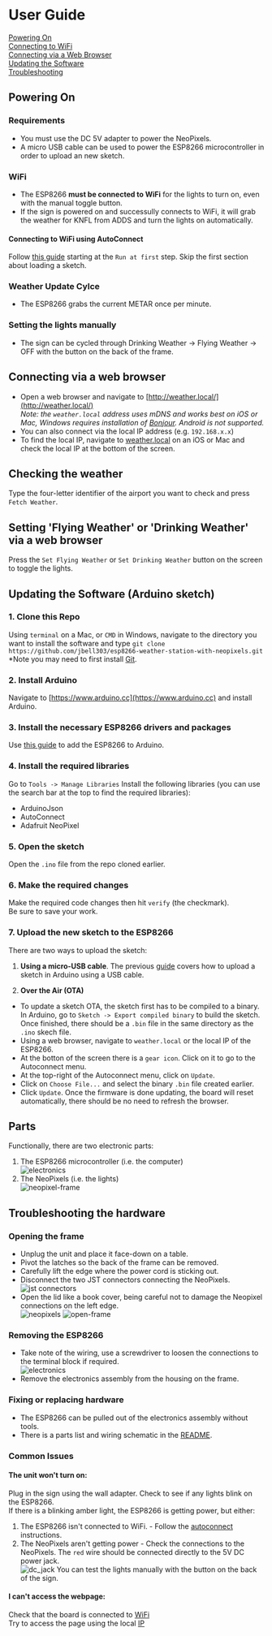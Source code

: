# User Guide
[Powering On](#Powering-On)  
[Connecting to WiFi](#Connecting-to-WiFi-using-AutoConnect)  
[Connecting via a Web Browser](#Connecting-via-a-web-browser)  
[Updating the Software](#Updating-the-Software-(Arduino-sketch))  
[Troubleshooting](#Troubleshooting-the-hardware)  


## Powering On
### Requirements
* You must use the DC 5V adapter to power the NeoPixels.  
* A micro USB cable can be used to power the ESP8266 microcontroller in order to upload an new sketch.

### WiFi
* The ESP8266 **must be connected to WiFi** for the lights to turn on, even with the manual toggle button.
* If the sign is powered on and successully connects to WiFi, it will grab the weather for KNFL from ADDS and turn the lights on automatically.

#### Connecting to WiFi using AutoConnect
Follow [this guide](https://hieromon.github.io/AutoConnect/gettingstarted.html) starting at the `Run at first` step. Skip the first section about loading a sketch.

### Weather Update Cylce 
* The ESP8266 grabs the current METAR once per minute.

### Setting the lights manually
* The sign can be cycled through Drinking Weather -> Flying Weather -> OFF with the button on the back of the frame.

## Connecting via a web browser
* Open a web browser and navigate to [http://weather.local/](http://weather.local/)  
*Note: the `weather.local` address uses mDNS and works best on iOS or Mac, Windows requires installation of [Bonjour](https://support.apple.com/kb/DL999?viewlocale=en_US&locale=en_US). Android is not supported.*  
* You can also connect via the local IP address (e.g. `192.168.x.x`)  
* To find the local IP, navigate to [weather.local](http://weather.local/) on an iOS or Mac and check the local IP at the bottom of the screen.  

## Checking the weather
Type the four-letter identifier of the airport you want to check and press `Fetch Weather`.  

## Setting 'Flying Weather' or 'Drinking Weather' via a web browser
Press the `Set Flying Weather` or `Set Drinking Weather` button on the screen to toggle the lights.

## Updating the Software (Arduino sketch)
### 1. Clone this Repo
Using  `terminal` on a Mac, or `CMD` in Windows, navigate to the directory you want to install the software and type `git clone https://github.com/jbell303/esp8266-weather-station-with-neopixels.git`
*Note you may need to first install [Git](https://git-scm.com/).

### 2. Install Arduino 
Navigate to [https://www.arduino.cc](https://www.arduino.cc) and install Arduino.

### 3. Install the necessary ESP8266 drivers and packages
Use [this guide](https://learn.adafruit.com/adafruit-io-basics-esp8266-arduino/using-arduino-ide) to add the ESP8266 to Arduino.

### 4. Install the required libraries
Go to `Tools -> Manage Libraries`
Install the following libraries (you can use the search bar at the top to find the required libraries):
* ArduinoJson
* AutoConnect
* Adafruit NeoPixel

### 5. Open the sketch
Open the `.ino` file from the repo cloned earlier.

### 6. Make the required changes
Make the required code changes then hit `verify` (the checkmark).  
Be sure to save your work.

### 7. Upload the new sketch to the ESP8266
There are two ways to upload the sketch:  
1. **Using a micro-USB cable**. The previous [guide](https://learn.adafruit.com/adafruit-io-basics-esp8266-arduino/using-arduino-ide) covers how to upload a sketch in Arduino using a USB cable.

2. **Over the Air (OTA)** 
* To update a sketch OTA, the sketch first has to be compiled to a binary. In Arduino, go to `Sketch -> Export compiled binary` to build the sketch. Once finished, there should be a `.bin` file in the same directory as the `.ino` skech file.
* Using a web browser, navigate to `weather.local` or the local IP of the ESP8266.
* At the botton of the screen there is a `gear icon`. Click on it to go to the Autoconnect menu.
* At the top-right of the Autoconnect menu, click on `Update`.
* Click on `Choose File...` and select the binary `.bin` file created earlier.
* Click `Update`. Once the firmware is done updating, the board will reset automatically, there should be no need to refresh the browser.

## Parts
Functionally, there are two electronic parts:  
1. The ESP8266 microcontroller (i.e. the computer)  
![electronics](https://github.com/jbell303/esp8266-weather-station-with-neopixels/blob/master/media/electronics.png)
2. The NeoPixels (i.e. the lights)  
![neopixel-frame](https://github.com/jbell303/esp8266-weather-station-with-neopixels/blob/master/media/frame_open.png)

## Troubleshooting the hardware
### Opening the frame
* Unplug the unit and place it face-down on a table.
* Pivot the latches so the back of the frame can be removed.
* Carefully lift the edge where the power cord is sticking out.
* Disconnect the two JST connectors connecting the NeoPixels.  
![jst connectors](https://github.com/jbell303/esp8266-weather-station-with-neopixels/blob/master/media/jst.png)
* Open the lid like a book cover, being careful not to damage the Neopixel connections on the left edge.  
![neopixels](https://github.com/jbell303/esp8266-weather-station-with-neopixels/blob/master/media/neopixel.png)
![open-frame](https://github.com/jbell303/esp8266-weather-station-with-neopixels/blob/master/media/frame_open.png)


### Removing the ESP8266
* Take note of the wiring, use a screwdriver to loosen the connections to the terminal block if required.  
![electronics](https://github.com/jbell303/esp8266-weather-station-with-neopixels/blob/master/media/electronics.png)
* Remove the electronics assembly from the housing on the frame.

### Fixing or replacing hardware
* The ESP8266 can be pulled out of the electronics assembly without tools.
* There is a parts list and wiring schematic in the [README](https://github.com/jbell303/esp8266-weather-station-with-neopixels/blob/master/README.md).

### Common Issues
#### The unit won't turn on: 
Plug in the sign using the wall adapter. Check to see if any lights blink on the ESP8266.  
If there is a blinking amber light, the ESP8266 is getting power, but either:
1. The ESP8266 isn't connected to WiFi. - Follow the [autoconnect](#Connecting-to-WiFi-using-AutoConnect) instructions.
2. The NeoPixels aren't getting power - Check the connections to the NeoPixels. The `red` wire should be connected directly to the 5V DC power jack.  
![dc_jack](https://github.com/jbell303/esp8266-weather-station-with-neopixels/blob/master/media/dc_jack.png)
You can test the lights manually with the button on the back of the sign.

#### I can't access the webpage:
Check that the board is connected to [WiFi](#Connecting-to-WiFi-using-AutoConnect)  
Try to access the page using the local [IP](#Connecting-via-a-web-browser)








